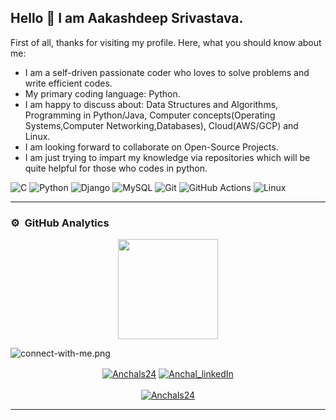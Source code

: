 ## Hello 👋 I am Aakashdeep Srivastava.



First of all, thanks for visiting my profile. Here, what you should know about me:

- I am a self-driven passionate coder who loves to solve problems and write efficient codes.
- My primary coding language:  Python.
- I am happy to discuss about: Data Structures and Algorithms, Programming in Python/Java, Computer concepts(Operating Systems,Computer Networking,Databases), Cloud(AWS/GCP) and Linux.
- I am looking forward to collaborate on Open-Source Projects.
- I am just trying to impart my knowledge via repositories which will be quite helpful for those who codes in python. 

<!-- ----------- TECH STACK SECTION ------------ -->

![C](https://img.shields.io/badge/c-%2300599C.svg?style=for-the-badge&logo=c&logoColor=white) ![Python](https://img.shields.io/badge/python-3670A0?style=for-the-badge&logo=python&logoColor=ffdd54) ![Django](https://img.shields.io/badge/django-%23092E20.svg?style=for-the-badge&logo=django&logoColor=white) ![MySQL](https://img.shields.io/badge/mysql-%2300f.svg?style=for-the-badge&logo=mysql&logoColor=white) ![Git](https://img.shields.io/badge/git-%23F05033.svg?style=for-the-badge&logo=git&logoColor=white) ![GitHub Actions](https://img.shields.io/badge/githubactions-%232671E5.svg?style=for-the-badge&logo=githubactions&logoColor=white) ![Linux](https://img.shields.io/badge/Linux-FCC624?style=for-the-badge&logo=linux&logoColor=black)

<hr>

<!-- ----------- TECH STACK SECTION END------------ -->


### ⚙️ &nbsp;GitHub Analytics
<p align="center">
<a href="https://github.com/Anchals24">
  <img height="160em" src="https://github-readme-stats-eight-theta.vercel.app/api?username=Anchals24&show_icons=true&theme=algolia&include_all_commits=true&count_private=true"/>
  
  

</a>
</p>

<!-- ----------- CONNECT WITH ME SECTION ------------ -->

![connect-with-me.png](./connect-with-me.png.png)


<p align="center">
<a href="https://discordapp.com/users/Anchals24/" target="blank"><img align="center" src="https://img.shields.io/badge/Discord-7289DA?style=for-the-badge&logo=discord&logoColor=white" alt="Anchals24"/></a> <a href="https://www.linkedin.com/in/anchal-sharma-57a08714a/" target="blank"><img align="center" src="https://img.shields.io/badge/LinkedIn-0077B5?style=for-the-badge&logo=linkedin&logoColor=white" alt="Anchal_linkedIn"/></a> 
<br>
<br>
<a href="https://twitter.com/Anchalsharma24" target="blank"><img src="https://img.shields.io/twitter/follow/Anchalsharma24?logo=twitter&style=for-the-badge" alt="Anchals24" /></a>
</p>

<hr>

<!-- ----------- CONNECT WITH ME SECTION END ------------ -->


[twitter]: https://twitter.com/Anchalsharma24
[linkedin]: https://www.linkedin.com/in/anchal-sharma-57a08714a/
[github]:https://github.com/Anchals24
[gmail]:mailto:aanchalaws708@gmail.com
